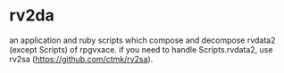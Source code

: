 rv2da
=====

an application and ruby scripts which compose and decompose rvdata2 (except Scripts) of rpgvxace.
if you need to handle Scripts.rvdata2, use rv2sa (https://github.com/ctmk/rv2sa).
